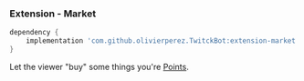 ### Extension - Market

```groovy
dependency {
    implementation 'com.github.olivierperez.TwitckBot:extension-market:0.0.4'
}
```

Let the viewer "buy" some things you're [Points](Points.md).
